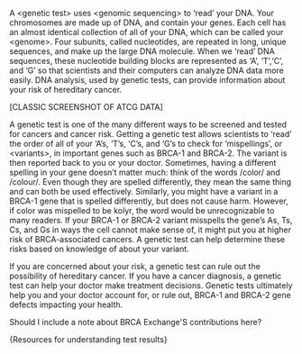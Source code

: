 A &lt;genetic test&gt; uses &lt;genomic sequencing&gt; to ‘read’ your DNA. Your chromosomes are made up of DNA, and contain your genes. Each cell has an almost identical collection of all of your DNA, which can be called your &lt;genome&gt;. Four subunits, called nucleotides, are repeated in long, unique sequences, and make up the large DNA molecule. When we ‘read’ DNA sequences, these nucleotide building blocks are represented as ‘A’, ‘T’,‘C’, and ‘G’ so that scientists and their computers can analyze DNA data more easily. DNA analysis, used by genetic tests, can provide information about your risk of hereditary cancer. 

\[CLASSIC SCREENSHOT OF ATCG DATA\] 

A genetic test is one of the many different ways to be screened and tested for cancers and cancer risk. Getting a genetic test allows scientists to ‘read’ the order of all of your ‘A’s, ‘T’s, ‘C’s, and ‘G’s to check for ‘mispellings’, or &lt;variants&gt;, in important genes such as BRCA-1 and BRCA-2. The variant is then reported back to you or your doctor. Sometimes, having a different spelling in your gene doesn’t matter much: think of the words /color/ and /colour/. Even though they are spelled differently, they mean the same thing and can both be used effectively. Similarly, you might have a variant in a BRCA-1 gene that is spelled differently, but does not cause harm. However, if color was mispelled to be kolyr, the word would be unrecognizable to many readers. If your BRCA-1 or BRCA-2 variant misspells the gene’s As, Ts, Cs, and Gs in ways the cell cannot make sense of, it might put you at higher risk of BRCA-associated cancers. A genetic test can help determine these risks based on knowledge of about your variant. 

If you are concerned about your risk, a genetic test can rule out the possibility of hereditary cancer. If you have a cancer diagnosis, a genetic test can help your doctor make treatment decisions. Genetic tests ultimately help you and your doctor account for, or rule out, BRCA-1 and BRCA-2 gene defects impacting your health.  

Should I include a note about BRCA Exchange'S contributions here?

{Resources for understanding test results}



